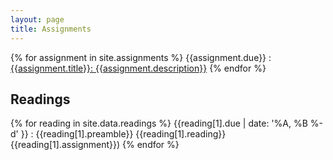 ```yaml
---
layout: page
title: Assignments
---
```


{% for assignment in site.assignments %}
{{assignment.due}}
: [{{assignment.title}}: {{assignment.description}}]({{assignment.url}})
{% endfor %}

## Readings

{% for reading in site.data.readings %}
{{reading[1].due | date: '%A, %B %-d' }}
: {{reading[1].preamble}} {{reading[1].reading}}{{reading[1].assignment}})
{% endfor %}
